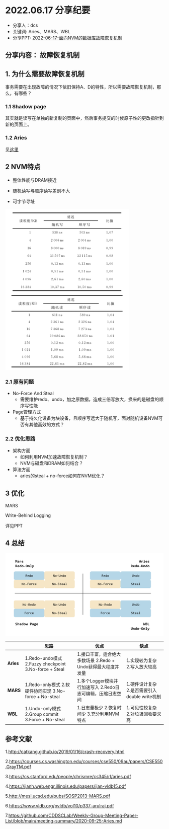 # 2022.06.17 分享纪要

- 分享人：dcs
- 关键词: Aries、MARS、WBL
- 分享PPT: [2022-06-17-面向NVM的数据库故障恢复机制](./slides/2022-06-17-面向NVM的数据库故障恢复机制.pdf)

## 分享内容： 故障恢复机制

## 1. 为什么需要故障恢复机制

事务需要在出现故障的情况下依旧保持A、D的特性，所以需要故障恢复机制，那么，有哪些？

### 1.1 Shadow page

其实就是读写在单独的新复制的页面中，然后事务提交的时候原子性的更改指针到新的页面上。

### 1.2 Aries

见[这里](./2020-09-25-Aries.md)

## 2 NVM特点

- 整体性能与DRAM接近

- 随机读写与顺序读写差别不大

- 可字节寻址



<img src="./imgs/image-20220620092808781.png" alt="image-20220620092808781" style="zoom:50%;" />

### 2.1 原有问题

- No-Force And Steal
  - 需要维护redo、undo，加之原数据，造成三倍写放大，换来的是磁盘的顺序写性能
- Page管理方式
  - 基于持久化设备为块设备，且顺序写远大于随机写，面对随机设备NVM可否有其他高效的方式？

### 2.2 优化思路

- 架构方面
  - 如何利用NVM加速故障恢复机制？
  - NVM与磁盘和DRAM如何结合？
- 算法方面
  - aries的steal + no-force如何在NVM优化？

## 3 优化

MARS

Write-Behind Logging

详见PPT



## 4 总结

<img src="./imgs/image-20220620093612587.png" alt="image-20220620093612587" style="zoom:67%;" />



|           | **思路**                                                  | **优点**                                                     | **缺点**                                       |
| --------- | --------------------------------------------------------- | ------------------------------------------------------------ | ---------------------------------------------- |
| **Aries** | 1.Redo-undo模式  2.Fuzzy  checkpoint  3.No-force  + Steal | 1.接口丰富，适合绝大多数场景  2.Redo  + Undo获得最大程度并发量 | 1.实现较为复杂  2.写入放大较高                 |
| **MARS**  | 1.Redo-only模式  2.软硬件协同实现  3.No-force  + No-steal | 1.多个Logger模块并行加速写入  2.Redo日志可编辑，压缩日志空间 | 1.硬件设计复杂  2.是否需要引入double write机制 |
| **WBL**   | 1.Undo-only模式  2.Group  commit  3.Force  + No-steal     | 1.日志量极少  2.恢复时间少  3.充分利用NVM特点                | 1.可见性较复杂  2.对垃圾回收要求高             |


## 参考文献

1.http://catkang.github.io/2019/01/16/crash-recovery.html

2.https://courses.cs.washington.edu/courses/cse550/09au/papers/CSE550.GrayTM.pdf

3.https://cs.stanford.edu/people/chrismre/cs345/rl/aries.pdf

4.https://jianh.web.engr.illinois.edu/papers/jian-vldb15.pdf

5.http://mesl.ucsd.edu/pubs/SOSP2013-MARS.pdf

6.https://www.vldb.org/pvldb/vol10/p337-arulraj.pdf

7.https://github.com/CDDSCLab/Weekly-Group-Meeting-Paper-List/blob/main/meeting-summary/2020-09-25-Aries.md
